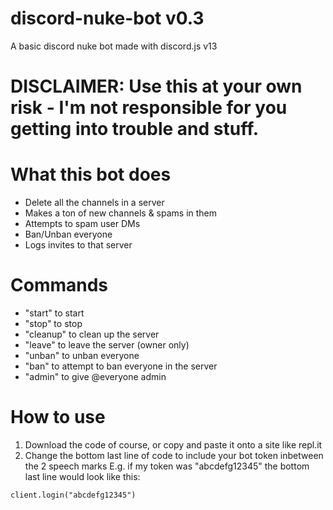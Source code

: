 # discord-nuke-bot v0.3
A basic discord nuke bot made with discord.js v13
# DISCLAIMER: Use this at your own risk - I'm not responsible for you getting into trouble and stuff.

# What this bot does
- Delete all the channels in a server
- Makes a ton of new channels & spams in them
- Attempts to spam user DMs
- Ban/Unban everyone
- Logs invites to that server

# Commands
- "start" to start
- "stop" to stop
- "cleanup" to clean up the server
- "leave" to leave the server (owner only)
- "unban" to unban everyone
- "ban" to attempt to ban everyone in the server
- "admin" to give @everyone admin

# How to use
1. Download the code of course, or copy and paste it onto a site like repl.it
2. Change the bottom last line of code to include your bot token inbetween the 2 speech marks
E.g. if my token was "abcdefg12345" the bottom last line would look like this:

`client.login("abcdefg12345")`
